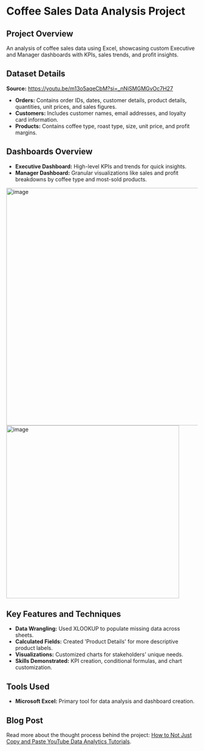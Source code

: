 # Coffee Sales Data Analysis Project

## Project Overview
An analysis of coffee sales data using Excel, showcasing custom Executive and Manager dashboards with KPIs, sales trends, and profit insights.

## Dataset Details
**Source:**  https://youtu.be/m13o5aqeCbM?si=_nNjSMGMGvOc7H27
- **Orders:** Contains order IDs, dates, customer details, product details, quantities, unit prices, and sales figures.  
- **Customers:** Includes customer names, email addresses, and loyalty card information.  
- **Products:** Contains coffee type, roast type, size, unit price, and profit margins.

## Dashboards Overview
- **Executive Dashboard:** High-level KPIs and trends for quick insights.  
- **Manager Dashboard:** Granular visualizations like sales and profit breakdowns by coffee type and most-sold products.

<img width="625" alt="image" src="https://github.com/user-attachments/assets/1e91913f-07f8-4916-bc3f-64bf0d669981" />

<img width="455" alt="image" src="https://github.com/user-attachments/assets/def7c626-aea1-47f3-a4d9-a6770f28b149" />

## Key Features and Techniques
- **Data Wrangling:** Used XLOOKUP to populate missing data across sheets.  
- **Calculated Fields:** Created 'Product Details' for more descriptive product labels.  
- **Visualizations:** Customized charts for stakeholders' unique needs.  
- **Skills Demonstrated:** KPI creation, conditional formulas, and chart customization.

## Tools Used
- **Microsoft Excel:** Primary tool for data analysis and dashboard creation.  

## Blog Post
Read more about the thought process behind the project: [How to Not Just Copy and Paste YouTube Data Analytics Tutorials](https://medium.com/@stephaniedawsonnandoh/how-to-not-just-copy-and-paste-youtube-data-analytics-tutorials-in-your-portfolio-projects-5fe8c947fe54).


